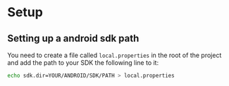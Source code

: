 # Setup

## Setting up a android sdk path
You need to create a file called `local.properties` in the root of the project and add the path to your SDK the following line to it:
```bash
echo sdk.dir=YOUR/ANDROID/SDK/PATH > local.properties
```